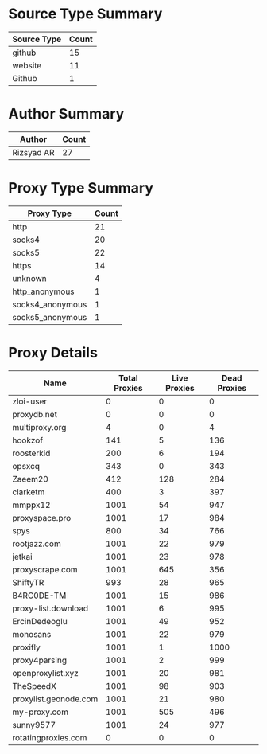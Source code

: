 # Source Type Summary

| Source Type | Count |
|-------------|-------|
| github | 15 |
| website | 11 |
| Github | 1 |


# Author Summary

| Author | Count |
|--------|-------|
| Rizsyad AR | 27 |


# Proxy Type Summary

| Proxy Type | Count |
|------------|-------|
| http | 21 |
| socks4 | 20 |
| socks5 | 22 |
| https | 14 |
| unknown | 4 |
| http_anonymous | 1 |
| socks4_anonymous | 1 |
| socks5_anonymous | 1 |


# Proxy Details

| Name | Total Proxies | Live Proxies | Dead Proxies |
|------|---------------|--------------|---------------|
| zloi-user | 0 | 0 | 0 |
| proxydb.net | 0 | 0 | 0 |
| multiproxy.org | 4 | 0 | 4 |
| hookzof | 141 | 5 | 136 |
| roosterkid | 200 | 6 | 194 |
| opsxcq | 343 | 0 | 343 |
| Zaeem20 | 412 | 128 | 284 |
| clarketm | 400 | 3 | 397 |
| mmppx12 | 1001 | 54 | 947 |
| proxyspace.pro | 1001 | 17 | 984 |
| spys | 800 | 34 | 766 |
| rootjazz.com | 1001 | 22 | 979 |
| jetkai | 1001 | 23 | 978 |
| proxyscrape.com | 1001 | 645 | 356 |
| ShiftyTR | 993 | 28 | 965 |
| B4RC0DE-TM | 1001 | 15 | 986 |
| proxy-list.download | 1001 | 6 | 995 |
| ErcinDedeoglu | 1001 | 49 | 952 |
| monosans | 1001 | 22 | 979 |
| proxifly | 1001 | 1 | 1000 |
| proxy4parsing | 1001 | 2 | 999 |
| openproxylist.xyz | 1001 | 20 | 981 |
| TheSpeedX | 1001 | 98 | 903 |
| proxylist.geonode.com | 1001 | 21 | 980 |
| my-proxy.com | 1001 | 505 | 496 |
| sunny9577 | 1001 | 24 | 977 |
| rotatingproxies.com | 0 | 0 | 0 |
